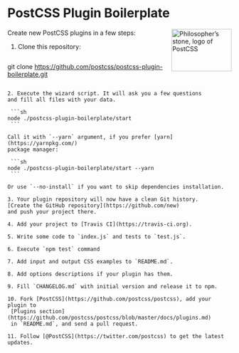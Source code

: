 # PostCSS Plugin Boilerplate

<img align="right" width="135" height="95"
     title="Philosopher’s stone, logo of PostCSS"
     src="http://postcss.github.io/postcss/logo-leftp.svg">

Сreate new PostCSS plugins in a few steps:

1. Clone this repository:

   ```sh
  git clone https://github.com/postcss/postcss-plugin-boilerplate.git
   ```

2. Execute the wizard script. It will ask you a few questions
   and fill all files with your data.

    ```sh
   node ./postcss-plugin-boilerplate/start
    ```

   Call it with `--yarn` argument, if you prefer [yarn](https://yarnpkg.com/)
   package manager:

    ```sh
   node ./postcss-plugin-boilerplate/start --yarn
    ```

   Or use `--no-install` if you want to skip dependencies installation.

3. Your plugin repository will now have a clean Git history.
   [Create the GitHub repository](https://github.com/new)
   and push your project there.

4. Add your project to [Travis CI](https://travis-ci.org).

5. Write some code to `index.js` and tests to `test.js`.

6. Execute `npm test` command

7. Add input and output CSS examples to `README.md`.

8. Add options descriptions if your plugin has them.

9. Fill `CHANGELOG.md` with initial version and release it to npm.

10. Fork [PostCSS](https://github.com/postcss/postcss), add your plugin to
    [Plugins section](https://github.com/postcss/postcss/blob/master/docs/plugins.md)
    in `README.md`, and send a pull request.

11. Follow [@PostCSS](https://twitter.com/postcss) to get the latest updates.
